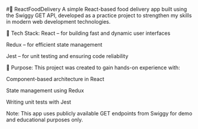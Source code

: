 #🍔 ReactFoodDelivery
A simple React-based food delivery app built using the Swiggy GET API, developed as a practice project to strengthen my skills in modern web development technologies.

🔧 Tech Stack:
React – for building fast and dynamic user interfaces

Redux – for efficient state management

Jest – for unit testing and ensuring code reliability

🎯 Purpose:
This project was created to gain hands-on experience with:

Component-based architecture in React

State management using Redux

Writing unit tests with Jest

Note: This app uses publicly available GET endpoints from Swiggy for demo and educational purposes only.
